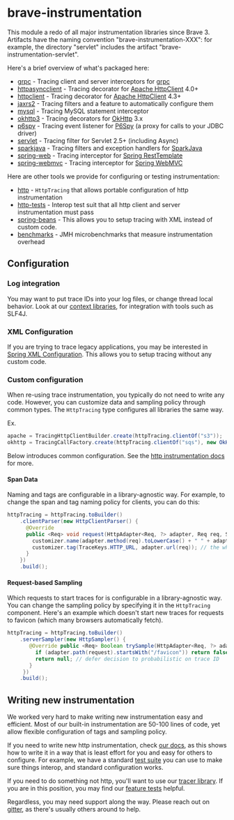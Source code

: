 # brave-instrumentation
This module a redo of all major instrumentation libraries since Brave 3.
Artifacts have the naming convention "brave-instrumentation-XXX": for
example, the directory "servlet" includes the artifact "brave-instrumentation-servlet".

Here's a brief overview of what's packaged here:

* [grpc](grpc/README.md) - Tracing client and server interceptors for [grpc](github.com/grpc/grpc-java)
* [httpasyncclient](httpasyncclient/README.md) - Tracing decorator for [Apache HttpClient](https://hc.apache.org/httpcomponents-asyncclient-dev/) 4.0+
* [httpclient](httpclient/README.md) - Tracing decorator for [Apache HttpClient](http://hc.apache.org/httpcomponents-client-4.4.x/index.html) 4.3+
* [jaxrs2](jaxrs2/README.md) - Tracing filters and a feature to automatically configure them
* [mysql](mysql/README.md) - Tracing MySQL statement interceptor
* [okhttp3](okhttp3/README.md) - Tracing decorators for [OkHttp](https://github.com/square/okhttp) 3.x
* [p6spy](p6spy/README.md) - Tracing event listener for [P6Spy](https://github.com/p6spy/p6spy) (a proxy for calls to your JDBC driver)
* [servlet](servlet/README.md) - Tracing filter for Servlet 2.5+ (including Async)
* [sparkjava](sparkjava/README.md) - Tracing filters and exception handlers for [SparkJava](http://sparkjava.com/)
* [spring-web](spring-web/README.md) - Tracing interceptor for [Spring RestTemplate](https://spring.io/guides/gs/consuming-rest/)
* [spring-webmvc](spring-webmvc/README.md) - Tracing interceptor for [Spring WebMVC](https://docs.spring.io/spring/docs/current/spring-framework-reference/html/mvc.html)

Here are other tools we provide for configuring or testing instrumentation:
* [http](http/README.md) - `HttpTracing` that allows portable configuration of http instrumentation
* [http-tests](http-tests/README.md) - Interop test suit that all http client and server instrumentation must pass
* [spring-beans](../spring-beans/README.md) - This allows you to setup tracing with XML instead of custom code.
* [benchmarks](benchmarks/README.md) - JMH microbenchmarks that measure instrumentation overhead

## Configuration

### Log integration
You may want to put trace IDs into your log files, or change thread local
behavior. Look at our [context libraries](../context/), for integration with
tools such as SLF4J.

### XML Configuration
If you are trying to trace legacy applications, you may be interested in
[Spring XML Configuration](../brave-spring-beans/README.md). This allows you to setup
tracing without any custom code.

### Custom configuration
When re-using trace instrumentation, you typically do not need to write
any code. However, you can customize data and sampling policy through
common types. The `HttpTracing` type configures all libraries the same way.

Ex.
```java
apache = TracingHttpClientBuilder.create(httpTracing.clientOf("s3"));
okhttp = TracingCallFactory.create(httpTracing.clientOf("sqs"), new OkHttpClient());
```

Below introduces common configuration. See the [http instrumentation docs](http/README.md)
for more.

#### Span Data
Naming and tags are configurable in a library-agnostic way. For example,
to change the span and tag naming policy for clients, you can do this:

```java
httpTracing = httpTracing.toBuilder()
    .clientParser(new HttpClientParser() {
      @Override
      public <Req> void request(HttpAdapter<Req, ?> adapter, Req req, SpanCustomizer customizer) {
        customizer.name(adapter.method(req).toLowerCase() + " " + adapter.path(req));
        customizer.tag(TraceKeys.HTTP_URL, adapter.url(req)); // the whole url, not just the path
      }
    })
    .build();
```

#### Request-based Sampling
Which requests to start traces for is configurable in a library-agnostic
way. You can change the sampling policy by specifying it in the `HttpTracing`
component. Here's an example which doesn't start new traces for requests
to favicon (which many browsers automatically fetch).

```java
httpTracing = httpTracing.toBuilder()
    .serverSampler(new HttpSampler() {
       @Override public <Req> Boolean trySample(HttpAdapter<Req, ?> adapter, Req request) {
         if (adapter.path(request).startsWith("/favicon")) return false;
         return null; // defer decision to probabilistic on trace ID
       }
     })
    .build();
```

## Writing new instrumentation
We worked very hard to make writing new instrumentation easy and efficient.
Most of our built-in instrumentation are 50-100 lines of code, yet allow
flexible configuration of tags and sampling policy.

If you need to write new http instrumentation, check [our docs](http/README.md),
as this shows how to write it in a way that is least effort for you and
easy for others to configure. For example, we have a standard [test suite](http-tests)
you can use to make sure things interop, and standard configuration works.

If you need to do something not http, you'll want to use our [tracer library](../brave/README.md).
If you are in this position, you may find our [feature tests](../brave/src/test/java/brave/features)
helpful.

Regardless, you may need support along the way. Please reach out on [gitter](https://gitter.im/openzipkin/zipkin),
as there's usually others around to help.
